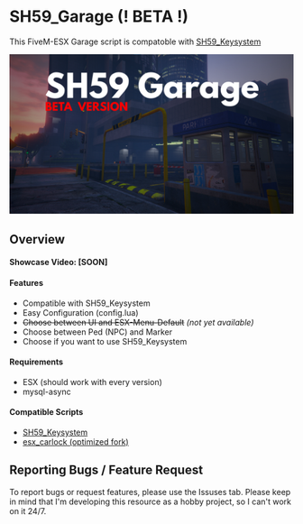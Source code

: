 # SH59_Garage (! BETA !)
This FiveM-ESX Garage script is compatoble with [SH59_Keysystem](https://github.com/SteakHarpyie59/sh59_keysystem)

![This is an image](https://github.com/SteakHarpyie59/sh59_garage/blob/main/repo_media/sh59_garage_thumb_1_beta.png?raw=true)

## Overview
#### Showcase Video: [SOON]

#### Features
- Compatible with SH59_Keysystem
- Easy Configuration (config.lua)
- ~~Choose between UI and ESX-Menu-Default~~ *(not yet available)*
- Choose between Ped (NPC) and Marker
- Choose if you want to use SH59_Keysystem

#### Requirements
- ESX (should work with every version)
- mysql-async

#### Compatible Scripts
- [SH59_Keysystem](https://github.com/SteakHarpyie59/sh59_keysystem)
- [esx_carlock (optimized fork)](https://github.com/SteakHarpyie59/esx_carlock)

## Reporting Bugs / Feature Request
To report bugs or request features, please use the Issuses tab.
Please keep in mind that I'm developing this resource as a hobby project, so I can't work on it 24/7.
